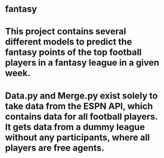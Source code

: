 # fantasy
# This project contains several different models to predict the fantasy points of the top football players in a fantasy league in a given week.
# Data.py and Merge.py exist solely to take data from the ESPN API, which contains data for all football players. It gets data from a dummy league without any participants, where all players are free agents.
